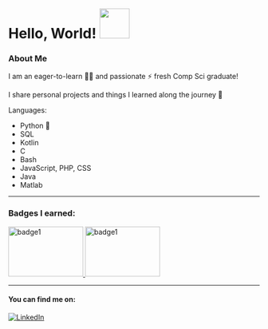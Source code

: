 # Hello, World! <img src="https://media3.giphy.com/media/YSNTUguOMvWiIY4TQx/giphy.gif" width="60" height="60">

### About Me
I am an eager-to-learn 🐱‍💻 and passionate ⚡ fresh Comp Sci graduate!

I share personal projects and things I learned along the journey 🎈


Languages:
* Python 🐍
* SQL
* Kotlin
* C
* Bash
* JavaScript, PHP, CSS
* Java
* Matlab

______________
### Badges I earned:
<a href="https://www.cloudskillsboost.google/public_profiles/574b8101-7730-486a-b7e2-aff0a92882bb/badges/2600196">
         <img alt="badge1" src="https://cdn.qwiklabs.com/i88dJUJVWT%2Blo8GTDfEOqhJF9XXF2YvZOI1pY%2FbzSaY%3D"
         width=150" height="100">
</a>

<a href="https://www.cloudskillsboost.google/public_profiles/574b8101-7730-486a-b7e2-aff0a92882bb/badges/2609747">
         <img alt="badge1" src="https://cdn.qwiklabs.com/E0JKzdW%2BMe9R7IG0d1z1jdKa%2B8F5U5UYdKIVpVVa3EA%3D"
         width=150" height="100">
</a>

_____________
#### You can find me on:

[![LinkedIn](https://img.shields.io/badge/%20-LinkedIn%20-blue)](https://www.linkedin.com/in/deem-alqudaimi/)
